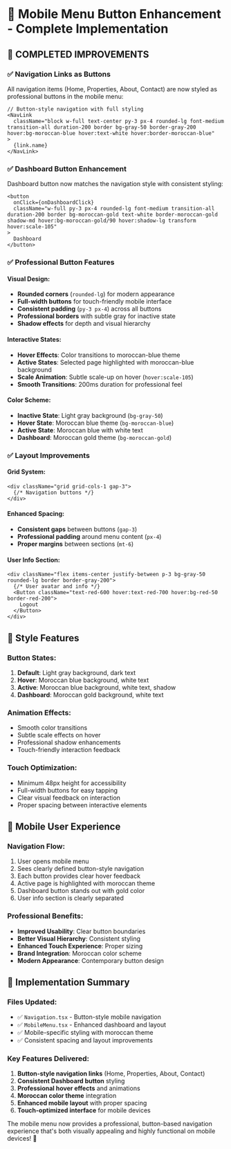 # 📱 Mobile Menu Button Enhancement - Complete Implementation

## 🎯 COMPLETED IMPROVEMENTS

### ✅ **Navigation Links as Buttons**
All navigation items (Home, Properties, About, Contact) are now styled as professional buttons in the mobile menu:

```tsx
// Button-style navigation with full styling
<NavLink 
  className="block w-full text-center py-3 px-4 rounded-lg font-medium transition-all duration-200 border bg-gray-50 border-gray-200 hover:bg-moroccan-blue hover:text-white hover:border-moroccan-blue"
>
  {link.name}
</NavLink>
```

### ✅ **Dashboard Button Enhancement**
Dashboard button now matches the navigation style with consistent styling:

```tsx
<button 
  onClick={onDashboardClick} 
  className="w-full py-3 px-4 rounded-lg font-medium transition-all duration-200 border bg-moroccan-gold text-white border-moroccan-gold shadow-md hover:bg-moroccan-gold/90 hover:shadow-lg transform hover:scale-105"
>
  Dashboard
</button>
```

### ✅ **Professional Button Features**

#### **Visual Design:**
- **Rounded corners** (`rounded-lg`) for modern appearance
- **Full-width buttons** for touch-friendly mobile interface
- **Consistent padding** (`py-3 px-4`) across all buttons
- **Professional borders** with subtle gray for inactive state
- **Shadow effects** for depth and visual hierarchy

#### **Interactive States:**
- **Hover Effects**: Color transitions to moroccan-blue theme
- **Active States**: Selected page highlighted with moroccan-blue background
- **Scale Animation**: Subtle scale-up on hover (`hover:scale-105`)
- **Smooth Transitions**: 200ms duration for professional feel

#### **Color Scheme:**
- **Inactive State**: Light gray background (`bg-gray-50`)
- **Hover State**: Moroccan blue theme (`bg-moroccan-blue`)
- **Active State**: Moroccan blue with white text
- **Dashboard**: Moroccan gold theme (`bg-moroccan-gold`)

### ✅ **Layout Improvements**

#### **Grid System:**
```tsx
<div className="grid grid-cols-1 gap-3">
  {/* Navigation buttons */}
</div>
```

#### **Enhanced Spacing:**
- **Consistent gaps** between buttons (`gap-3`)
- **Professional padding** around menu content (`px-4`)
- **Proper margins** between sections (`mt-6`)

#### **User Info Section:**
```tsx
<div className="flex items-center justify-between p-3 bg-gray-50 rounded-lg border border-gray-200">
  {/* User avatar and info */}
  <Button className="text-red-600 hover:text-red-700 hover:bg-red-50 border-red-200">
    Logout
  </Button>
</div>
```

## 🎨 **Style Features**

### **Button States:**
1. **Default**: Light gray background, dark text
2. **Hover**: Moroccan blue background, white text
3. **Active**: Moroccan blue background, white text, shadow
4. **Dashboard**: Moroccan gold background, white text

### **Animation Effects:**
- Smooth color transitions
- Subtle scale effects on hover
- Professional shadow enhancements
- Touch-friendly interaction feedback

### **Touch Optimization:**
- Minimum 48px height for accessibility
- Full-width buttons for easy tapping
- Clear visual feedback on interaction
- Proper spacing between interactive elements

## 📱 **Mobile User Experience**

### **Navigation Flow:**
1. User opens mobile menu
2. Sees clearly defined button-style navigation
3. Each button provides clear hover feedback
4. Active page is highlighted with moroccan theme
5. Dashboard button stands out with gold color
6. User info section is clearly separated

### **Professional Benefits:**
- **Improved Usability**: Clear button boundaries
- **Better Visual Hierarchy**: Consistent styling
- **Enhanced Touch Experience**: Proper sizing
- **Brand Integration**: Moroccan color scheme
- **Modern Appearance**: Contemporary button design

## 🚀 **Implementation Summary**

### **Files Updated:**
- ✅ `Navigation.tsx` - Button-style mobile navigation
- ✅ `MobileMenu.tsx` - Enhanced dashboard and layout
- ✅ Mobile-specific styling with moroccan theme
- ✅ Consistent spacing and layout improvements

### **Key Features Delivered:**
1. **Button-style navigation links** (Home, Properties, About, Contact)
2. **Consistent Dashboard button** styling
3. **Professional hover effects** and animations
4. **Moroccan color theme** integration
5. **Enhanced mobile layout** with proper spacing
6. **Touch-optimized interface** for mobile devices

The mobile menu now provides a professional, button-based navigation experience that's both visually appealing and highly functional on mobile devices! 🎉
